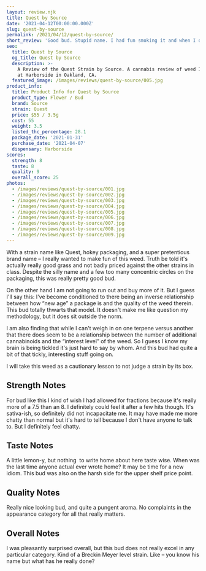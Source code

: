 ```yaml
---
layout: review.njk
title: Quest by Source
date: '2021-04-12T00:00:00.000Z'
slug: quest-by-source
permalink: /2021/04/12/quest-by-source/
short_review: 'Good bud. Stupid name. I had fun smoking it and when I did, I got high.'
seo:
  title: Quest by Source
  og_title: Quest by Source
  description: >-
    A Review of the Quest Strain by Source. A cannabis review of weed I bought
    at Harborside in Oakland, CA.
  featured_image: /images/reviews/quest-by-source/005.jpg
product_info:
  title: Product Info for Quest by Source
  product_type: Flower / Bud
  brand: Source
  strain: Quest
  price: $55 / 3.5g
  cost: 55
  weight: 3.5
  listed_thc_percentage: 28.1
  package_date: '2021-01-31'
  purchase_date: '2021-04-07'
  dispensary: Harborside
scores:
  strength: 8
  taste: 8
  quality: 9
  overall_score: 25
photos:
  - /images/reviews/quest-by-source/001.jpg
  - /images/reviews/quest-by-source/002.jpg
  - /images/reviews/quest-by-source/003.jpg
  - /images/reviews/quest-by-source/004.jpg
  - /images/reviews/quest-by-source/005.jpg
  - /images/reviews/quest-by-source/006.jpg
  - /images/reviews/quest-by-source/007.jpg
  - /images/reviews/quest-by-source/008.jpg
  - /images/reviews/quest-by-source/009.jpg
---
```


With a strain name like Quest, hokey packaging, and a super pretentious brand name – I really wanted to make fun of this weed. Truth be told it's actually really good grass and not badly priced against the other strains in class. Despite the silly name and a few too many concentric circles on the packaging, this was really pretty good bud.

On the other hand I am not going to run out and buy more of it. But I guess I'll say this: I've become conditioned to there being an inverse relationship between how “new age” a package is and the quality of the weed therein. This bud totally thwarts that model. It doesn't make me like question my methodology, but it does sit outside the norm.

I am also finding that while I can't weigh in on one terpene versus another that there does seem to be a relationship between the number of additional cannabinoids and the “interest level” of the weed. So I guess I know my brain is being tickled it's just hard to say by whom. And this bud had quite a bit of that tickly, interesting stuff going on.

I will take this weed as a cautionary lesson to not judge a strain by its box.

## Strength Notes

For bud like this I kind of wish I had allowed for fractions because it's really more of a 7.5 than an 8. I definitely could feel it after a few hits though. It's sativa-ish, so definitely did not incapacitate me. It may have made me more chatty than normal but it's hard to tell because I don't have anyone to talk to. But I definitely feel chatty.

## Taste Notes

A little lemon-y, but nothing  to write home about here taste wise. When was the last time anyone actual ever wrote home? It may be time for a new idiom. This bud was also on the harsh side for the upper shelf price point.

## Quality Notes

Really nice looking bud, and quite a pungent aroma. No complaints in the appearance category for all that really matters.

## Overall Notes

I was pleasantly surprised overall, but this bud does not really excel in any particular category. Kind of a Breckin Meyer level strain. Like – you know his name but what has he really done?
